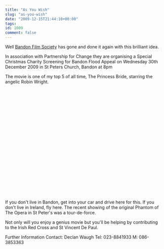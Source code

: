 ```yaml
---
title: "As You Wish"
slug: "as-you-wish"
date: "2009-12-15T21:44:10+00:00"
tags:
id: 1009
comment: false
---
```


Well [Bandon Film Society](http://bandonfilmsociety.blogspot.com/) has gone and done it again with this brilliant idea.

In association with Partnership for Change they are organising a Special Christmas Charity Screening for Bandon Flood Appeal on Wednesday 30th December 2009 in St Peters Church, Bandon at 8pm

The movie is one of my top 5 of all time, The Princess Bride, starring the angelic Robin Wright.

<object width="425" height="344"><param name="movie" value="http://www.youtube.com/v/kbycH5_sr7k&hl=en_US&fs=1&"></param><param name="allowFullScreen" value="true"></param><param name="allowscriptaccess" value="always"></param><embed src="http://www.youtube.com/v/kbycH5_sr7k&hl=en_US&fs=1&" type="application/x-shockwave-flash" allowscriptaccess="always" allowfullscreen="true" width="425" height="344"></embed></object>

If you don't live in Bandon, get into your car and drive here for this. If you don't live in Ireland, fly here. The recent showing of the original Phantom of The Opera in St Peter's was a tour-de-force.

Not only will you enjoy a genius movie but you'll be helping by contributing to the Irish Red Cross and St Vincent De Paul.

Further Information Contact:
Declan Waugh Tel: 023-8841933 M: 086-3853363
